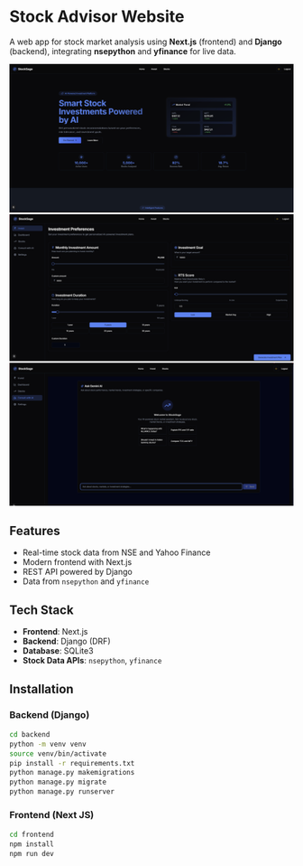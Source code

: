 # Stock Advisor Website

A web app for stock market analysis using **Next.js** (frontend) and **Django** (backend), integrating **nsepython** and **yfinance** for live data.

![Stock Advisor Screenshot](https://github.com/dinoCodes2005/Stock-Advisor/blob/main/home.png?raw=true)
![Invest Page](https://github.com/dinoCodes2005/Stock-Advisor/blob/main/invest.png)
![Consult with AI page](https://github.com/dinoCodes2005/Stock-Advisor/blob/main/consult.png)

## Features

- Real-time stock data from NSE and Yahoo Finance
- Modern frontend with Next.js
- REST API powered by Django
- Data from `nsepython` and `yfinance`

## Tech Stack

- **Frontend**: Next.js
- **Backend**: Django (DRF)
- **Database**: SQLite3
- **Stock Data APIs**: `nsepython`, `yfinance`

## Installation

### Backend (Django)

```bash
cd backend
python -m venv venv
source venv/bin/activate
pip install -r requirements.txt
python manage.py makemigrations
python manage.py migrate
python manage.py runserver
```

### Frontend (Next JS)
```bash
cd frontend
npm install
npm run dev
```
